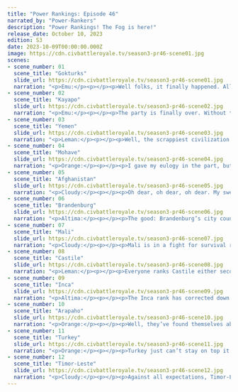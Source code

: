```yaml
---
title: "Power Rankings: Episode 46"
narrated_by: "Power-Rankers"
description: "Power Rankings! The Fog is here!"
release_date: October 10, 2023
edition: S3
date: 2023-10-09T00:00:00.000Z
image: https://cdn.civbattleroyale.tv/season3-pr46-scene01.jpg
scenes:
- scene_number: 01
  scene_title: "Gokturks"
  slide_url: https://cdn.civbattleroyale.tv/season3-pr46-scene01.jpg
  narration: "<p>Emu:</p><p></p><p>Well folks, it finally happened. All it took was the world being destroyed and remade in a more violent image, but the Gokturks’ impenetrable island fortress defended by a fearsome crack corps of 0 military has fallen. Truly the cylinder will never be the same. Qaghan’s career started pretty strong, in the way of all Siberian civs. Also in the way of all Siberian civs, they got their lunch completely eaten by someone more ambitious, in this case Tuva and Han (both of whom they outlived, so who’s laughing now). The common opinion is that they don’t really deserve to finish this high, and to be fully honest? Yeah they really don’t deserve this but it was funny to watch. RIP.</p>"
- scene_number: 02
  scene_title: "Kayapo"
  slide_url: https://cdn.civbattleroyale.tv/season3-pr46-scene02.jpg
  narration: "<p>Emu:</p><p></p><p>The party is finally over. Without the original Raoni’s leadership, Kayapo collapsed instantly at the beginning of this part to the civ that took their core so long ago. Kayapo was always a controversial civ, angering some and charming others by their refusal to actually play the game we put them in instead of high-tech sim city. This confusing strategy led to probably their biggest real game impact: the theory that Raoni was trying to break out of the simulation. As the green and gold technocrats continued to not build a military even in the face of Total War, this theory just kept on gaining steam until the final few prebuild parts, where it became the central point of the narrative. His work finally done, Raoni promptly came to a fitting end, dying in the more peaceful world he helped to create. The reanimated corpse that was rebuild Kayapo never really had much of a chance, and I think that’s probably how Raoni would have liked it. If any leader can be said to be resting in peace, it’s him.  </p>"
- scene_number: 03
  scene_title: "Yemen"
  slide_url: https://cdn.civbattleroyale.tv/season3-pr46-scene03.jpg
  narration: "<p>Leman:</p><p></p><p>Well, the scrappiest civilization in the game is dead. Yemen started as a humble civilization that nobody (besides me) really believed in, mostly on account of their terrible starting position. But through sheer willpower, pluck, and several incredibly busted growth bonuses, they managed to grow in an extremely unhappy technological powerhouse. Their rise was quiet and consisted mostly of bullying the east African civilizations of Zulu, Kilwa and Uganda, amassing a respectable empire of 14 cities and a completed tech tree by the time Total War hit. During Total War, Yemen didn’t really make any conquests, besides snagging a few cities from Angola, but they defended spectacularly against Turkey, stubbornly refusing to let go of Sana’a until it was absolutely unavoidable. Still, Yemen survived against both Turkey and Timor-Leste while old powerhouses like Angola, Tuva, and Han fell apart like houses of cards. Yemen finally met their end at the hands of Timor-Leste, another stepping stone on their rise to dominance, finally being eliminated in 9th (Castile doesn’t count) place, an overall fantastic performance.</p><p></p><p>Editor’s note: Castile counts fuck you >:(</p>"
- scene_number: 04
  scene_title: "Mohave"
  slide_url: https://cdn.civbattleroyale.tv/season3-pr46-scene04.jpg
  narration: "<p>Orange:</p><p></p><p>I gave my eulogy in the part, but yeah, feels bad. I’ve been cheering for them since the start and so it was sad when they just didn’t jump on Arapaho or the Cree enough to prevent Arapaho’s big growth, eventually leading to them getting kicked off the continent during total war. But hey, they started in 55th and ended in the top ten after forming a fantastic empire, like the fact that they took over all of Japan and also the legendary Avi Mota colony, beautiful. A shame they didn’t become one of the great powers at the very end.</p>"
- scene_number: 05
  scene_title: "Afghanistan"
  slide_url: https://cdn.civbattleroyale.tv/season3-pr46-scene05.jpg
  narration: "<p>Cloudy:</p><p></p><p>Oh dear, oh dear, oh dear. My sweet summer child.</p><p></p><p>Afghanistan’s rising star has just been shot down by a surface to air missile, as their entire empire collapses and Durrani stands on the brink of elimination—ironically in former Han lands, much like the empire he defeated to get here. What used to be the Afghan core is now the site of heavy battles to determine which of Turkey or Timor-Leste will emerge victorious this season, as Afghanistan is solidly out of the running. At least they had a good run.</p>"
- scene_number: 06
  scene_title: "Brandenburg"
  slide_url: https://cdn.civbattleroyale.tv/season3-pr46-scene06.jpg
  narration: "<p>Altima:</p><p></p><p>The good: Brandenburg’s city count has not gone down this episode despite being almost comically mismatched against their neighbors.</p><p></p><p>The bad: That city count is comically mismatched against their neighbors.</p><p></p><p>The only thing holding them up from dead last right now is that Afghanistan looks primed to Actually Die in the coming part. Mali might also die, so Brandenburg has that going for it; they may meet the reaper a whole two graves from now.</p>"
- scene_number: 07
  scene_title: "Mali"
  slide_url: https://cdn.civbattleroyale.tv/season3-pr46-scene07.jpg
  narration: "<p>Cloudy:</p><p></p><p>Mali is in a fight for survival right now against Turkey and the Inca, who are attacking from two directions, but they are hanging on, flipping everything as fast as they can. A lot of their core is still intact and pumping out units, so they might survive for a while—but it remains to be seen whether we’re right to put them above Brandenburg, another civ in a similar position.</p>"
- scene_number: 08
  scene_title: "Castile"
  slide_url: https://cdn.civbattleroyale.tv/season3-pr46-scene08.jpg
  narration: "<p>Leman:</p><p></p><p>Everyone ranks Castile either second or last, unsurprising they were placed right in the middle.</p>"
- scene_number: 09
  scene_title: "Inca"
  slide_url: https://cdn.civbattleroyale.tv/season3-pr46-scene09.jpg
  narration: "<p>Altima:</p><p></p><p>The Inca rank has corrected down from the bullish first down to a much more in-line 4th, as they stalemate or erode on every front, their military ground down to a meager shadow of their competitors. They probably aren’t squeaking this out as a win, but their geographic position is solid enough to hold on for a while, probably outlasting the remaining runts at the very least. The long term depends a lot on what happens with Timor-Leste; if they should continue to exceed our wildest expectations, they may well just incidentally eat the Inca, which could potentially result in them dying before Brandenburg, as fucked as that would be. So uh, let’s hope that TL is too busy in Africa to kill them.</p>"
- scene_number: 10
  scene_title: "Arapaho"
  slide_url: https://cdn.civbattleroyale.tv/season3-pr46-scene10.jpg
  narration: "<p>Orange:</p><p></p><p>Well, they’ve found themselves above the Inca, but going into the end they just don’t look like they have enough to be victorious. They’ll have to settle for 3rd or 4th, depending on how Turkey holds up (and obviously Castile in 2nd). But honestly, I see them holding out longer, T-L looks like they’ll win unless some dramatic change in competency happens, and T-L is fighting Turkey directly already while Arapaho is just a bit of squabbling in the sea. It’ll be much harder for T-L to make landfall in North America than it’s gonna be for them to continue to push into Turkey given that they already are pushing into the Middle East. So that’s that, a solid run by Pretty Nose, almost able to have it all, but falling just short at the last second. No doubt, they’ve played the game well, maybe they can turn it around one last time. </p>"
- scene_number: 11
  scene_title: "Turkey"
  slide_url: https://cdn.civbattleroyale.tv/season3-pr46-scene11.jpg
  narration: "<p>Orange:</p><p></p><p>Turkey just can’t stay on top it seems, as they fail to push back there and instead fumble, losing all the grounds that they are gaining. At best, I’d say they went pretty even, but clearly are getting pushed in and facing troubles they really really shouldn’t be facing. Honestly, doesn’t bode that well, but they still are very strong, got real good stats, just need to claw it back. </p>"
- scene_number: 12
  scene_title: "Timor-Leste"
  slide_url: https://cdn.civbattleroyale.tv/season3-pr46-scene12.jpg
  narration: "<p>Cloudy:</p><p></p><p>Against all expectations, Timor-Leste absolutely dominated the first few turns of the rebuild, pushing forward on every front while landing devastating blows to several major civilizations. Timor greatly increased its land holdings in Asia, eliminated Yemen, took several cities off Turkey, nearly killed Afghanistan, and gobbled up Incan Polynesia without a second thought. With 80 cities, they have almost twice as many as anyone else, and they have the world’s largest army to back it up. It’s unclear who could stop Timor at this point, and frankly, if they win, I think most of us would be cool with that—even if it makes us power rankers, who put them 61st in episode 0, look like chumps.</p>"
---
```

